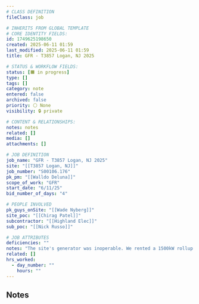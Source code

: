 ```yaml
---
# CLASS DEFINITION
fileClass: job

# INHERITS FROM GLOBAL TEMPLATE
# CORE IDENTITY FIELDS:
id: 1749625198650
created: 2025-06-11 01:59
last_modified: 2025-06-11 01:59
title: GFR - T3857 Logan, NJ 2025

# STATUS & WORKFLOW FIELDS:
status: [🟧 in progress]
type: []
tags: []
category: note
entered: false
archived: false
priority: ⚪ None
visibility: 🔒 private

# CONTENT & RELATIONSHIPS:
notes: notes
related: []
media: []
attachments: []

# JOB DEFINITION
job_name: "GFR - T3857 Logan, NJ 2025"
site: "[[T3857 Logan, NJ]]"
job_number: "S00106.176"
pk_pm: "[[Walldo Deluna]]"
scope_of_work: "GFR"
start_date: "6/11/25"
bid_number_of_days: "4"

# PEOPLE INVOLVED
pk_guys_onSite: "[[Wade Nyberg]]"
site_poc: "[[Chirag Patel]]"
subcontractor: "[[Highland Elec]]"
sub_poc: "[[Nick Russo]]"

# JOB ATTRIBUTES
deficiencies: ""
notes: "The site's generator was inoperable. We rented a 1500kW rollup gen from United Rentals. We de-termed the load side conductors of the site's generator and connected the output power from the rollup generator to it. This put backup power back through the ATS switch which also preserved phase syncing, phase loss etc"
related: []
hrs_worked:
  - day_number: ""
    hours: ""
---
```


## Notes